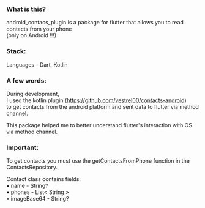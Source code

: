 ### What is this?
android_contacs_plugin is a package for flutter that allows you to read contacts from your phone  
(only on Android !!!)

  
### Stack:
Languages - Dart, Kotlin
  
### A few words:
During development,  
I used the kotlin plugin (https://github.com/vestrel00/contacts-android)  
to get contacts from the android platform and sent data to flutter via method channel.

This package helped me to better understand flutter's interaction with OS via method channel.

### Important:
To get contacts you must use the getContactsFromPhone function in the ContactsRepository.

Contact class contains fields:  
•  name - String?  
•  phones - List< String >  
•  imageBase64 - String?  
